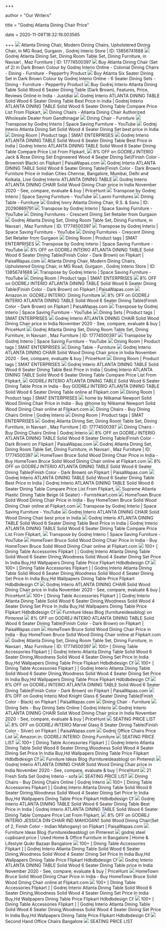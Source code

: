 +++
        
author = "Our Writers"
        
title = "Godrej Atlanta Dining Chair Price"
        
date = 2020-11-09T18:32:19.003565
        
+++
[ ![](https://4.imimg.com/data4/YY/YY/GLADMIN-/godrejinterio-productimages-atlanta-dining-chair01-500x500.jpg)](https://4.imimg.com/data4/YY/YY/GLADMIN-/godrejinterio-productimages-atlanta-dining-chair01-500x500.jpg) Atlanta Dining Chair, Modern Dining Chairs, Upholstered Dining Chair,    in MG Road, Gurgaon , Godrej Interio Store | ID: 13856741688
[ ![](https://5.imimg.com/data5/GO/SJ/GLADMIN-5300205/godrej-atlanta-dining-set-500x500.jpg)](https://5.imimg.com/data5/GO/SJ/GLADMIN-5300205/godrej-atlanta-dining-set-500x500.jpg) Godrej Atlanta Dining Set, Dining Room Table Set, Dining Furniture,     in Navsari , Maz Furniture | ID: 17774500397
[ ![](https://ii1.pepperfry.com/media/catalog/product/a/t/800x880/atlanta-dining-chair--set-of-2--in-dark-brown-colour-by-godrej-interio-atlanta-dining-chair--set-of--ccx2lc.jpg)](https://ii1.pepperfry.com/media/catalog/product/a/t/800x880/atlanta-dining-chair--set-of-2--in-dark-brown-colour-by-godrej-interio-atlanta-dining-chair--set-of--ccx2lc.jpg) Buy Atlanta Dining Chair (Set of 2) in Dark Brown Colour by Godrej Interio  Online - Colonial Dining Chairs - Dining - Furniture - Pepperfry Product
[ ![](https://ii1.pepperfry.com/media/catalog/product/a/t/800x880/atlanta-six-seater-dining-set-in-dark-brown-colour-by-godrej-interio-atlanta-six-seater-dining-set-i-rwjk8b.jpg)](https://ii1.pepperfry.com/media/catalog/product/a/t/800x880/atlanta-six-seater-dining-set-in-dark-brown-colour-by-godrej-interio-atlanta-six-seater-dining-set-i-rwjk8b.jpg) Buy Atlanta Six Seater Dining Set in Dark Brown Colour by Godrej Interio  Online - 6 Seater Dining Sets - Dining - Furniture - Pepperfry Product
[ ![](https://images.jdmagicbox.com/quickquotes/images_main/godrej-interio-atlanta-dining-table-solid-wood-6-seater-dining-table-dark-brown-86755402-rrs6t.jpg)](https://images.jdmagicbox.com/quickquotes/images_main/godrej-interio-atlanta-dining-table-solid-wood-6-seater-dining-table-dark-brown-86755402-rrs6t.jpg) Buy Godrej Interio Atlanta Dining Table Solid Wood 6 Seater Dining Table  (Dark Brown), Features, Price, Reviews Online in India - Justdial
[ ![](https://rukminim1.flixcart.com/image/300/300/dining-set/9/y/w/atlanta-dinning-set-6-seater-rubber-wood-godrej-interio-off-original-imaegwn9ffqnfquf.jpeg?q=90)](https://rukminim1.flixcart.com/image/300/300/dining-set/9/y/w/atlanta-dinning-set-6-seater-rubber-wood-godrej-interio-off-original-imaegwn9ffqnfquf.jpeg?q=90) Godrej Interio ATLANTA DINING TABLE Solid Wood 6 Seater Dining Table Best  Price in India | Godrej Interio ATLANTA DINING TABLE Solid Wood 6 Seater  Dining Table Compare Price List From Flipkart,
[ ![](https://5.imimg.com/data5/FB/XH/GLADMIN-12104873/rose-dining-chair-500x500.png)](https://5.imimg.com/data5/FB/XH/GLADMIN-12104873/rose-dining-chair-500x500.png) Dining Chairs - Atlanta Dining Chair Authorized Wholesale Dealer from  Gandhinagar
[ ![](x-raw-image:///8d1e4824733c6e5361a35426fbfb13b426d6ad3a4d073bd19e8e6690167a67be)](x-raw-image:///8d1e4824733c6e5361a35426fbfb13b426d6ad3a4d073bd19e8e6690167a67be) Dining Chair - Furniture
[ ![](https://i.ytimg.com/vi/su_kAlFrFBk/mqdefault.jpg)](https://i.ytimg.com/vi/su_kAlFrFBk/mqdefault.jpg) Transpose by Godrej Interio | Space Saving Furniture - YouTube
[ ![](https://rukminim1.flixcart.com/image/400/400/dining-set/9/y/w/atlanta-dinning-set-6-seater-rubber-wood-godrej-interio-off-original-imaegxpcevcgtpf8.jpeg?q=90)](https://rukminim1.flixcart.com/image/400/400/dining-set/9/y/w/atlanta-dinning-set-6-seater-rubber-wood-godrej-interio-off-original-imaegxpcevcgtpf8.jpeg?q=90) Godrej Interio Atlanta Dining Set Solid Wood 4 Seater Dining Set best price  in India
[ ![](https://smatenterprises.com/wp-content/uploads/2018/11/Jessica_Dining_Chair01.jpg)](https://smatenterprises.com/wp-content/uploads/2018/11/Jessica_Dining_Chair01.jpg) Dining Room | Product tags | SMAT ENTERPRISES
[ ![](https://rukminim1.flixcart.com/image/300/300/dining-table/g/h/e/julius-dining-table-6-seater-mdf-godrej-interio-indian-mahogany-original-imaegwn9twdeefzw.jpeg?q=90)](https://rukminim1.flixcart.com/image/300/300/dining-table/g/h/e/julius-dining-table-6-seater-mdf-godrej-interio-indian-mahogany-original-imaegwn9twdeefzw.jpeg?q=90) Godrej Interio ATLANTA DINING TABLE Solid Wood 6 Seater Dining Table Best  Price in India | Godrej Interio ATLANTA DINING TABLE Solid Wood 6 Seater  Dining Table Compare Price List From Flipkart,
[ ![](https://rukminim1.flixcart.com/image/400/400/dining-set/j/t/a/jack-rose-dinning-set-6-seater-mdf-godrej-interio-beige-brownish-original-imaeh3gek32jmup4.jpeg?q=90)](https://rukminim1.flixcart.com/image/400/400/dining-set/j/t/a/jack-rose-dinning-set-6-seater-mdf-godrej-interio-beige-brownish-original-imaeh3gek32jmup4.jpeg?q=90) 8% OFF on GODREJ INTERIO Jack & Rose Dining Set Engineered Wood 4 Seater  Dining Set(Finish Color - Brownish Black) on Flipkart | PaisaWapas.com
[ ![](http://img.fkcdn.com/image/dining-set/9/y/w/atlanta-dinning-set-6-seater-rubber-wood-godrej-interio-off-200x200-imaegwn98hrzssy8.jpeg)](http://img.fkcdn.com/image/dining-set/9/y/w/atlanta-dinning-set-6-seater-rubber-wood-godrej-interio-off-200x200-imaegwn98hrzssy8.jpeg) Godrej Interio ATLANTA DINING TABLE Solid Wood 6 Seater Dining Table(Finish  Color - Dark Brown) Furniture Price in Indian Cities Chennai, Bangalore,  Mumbai, Delhi and Kolkata, Live Godrej Interio ATLANTA DINING TABLE
[ ![](https://rukminim1.flixcart.com/image/160/160/jwzabgw0/dining-chair/w/j/x/2-off-white-rubber-wood-jessica-din-chair-godrej-interio-indian-original-imafhjmvw2rabqhz.jpeg?q=75)](https://rukminim1.flixcart.com/image/160/160/jwzabgw0/dining-chair/w/j/x/2-off-white-rubber-wood-jessica-din-chair-godrej-interio-indian-original-imafhjmvw2rabqhz.jpeg?q=75) Godrej Interio ATLANTA DINING CHAIR Solid Wood Dining Chair price in India  November 2020 - See, compare, evaluate & buy | PriceHunt
[ ![](https://i.ytimg.com/vi/LbwPqHOTm3U/hqdefault.jpg)](https://i.ytimg.com/vi/LbwPqHOTm3U/hqdefault.jpg) Transpose by Godrej Interio | Space Saving Furniture - YouTube
[ ![](http://laxmifurnitures.in/Dining/desk14.jpg)](http://laxmifurnitures.in/Dining/desk14.jpg) Laxmi Furnitures
[ ![](http://aapkedwar.com/media/catalog/product/cache/1/small_image/300x/17f82f742ffe127f42dca9de82fb58b1/d/o/download_4_.jpg)](http://aapkedwar.com/media/catalog/product/cache/1/small_image/300x/17f82f742ffe127f42dca9de82fb58b1/d/o/download_4_.jpg) Dining Table - Furniture
[ ![](https://5.imimg.com/data5/OL/OX/BA/SELLER-8605466/ic-di0001-wooden-dining-chair-250x250.jpg)](https://5.imimg.com/data5/OL/OX/BA/SELLER-8605466/ic-di0001-wooden-dining-chair-250x250.jpg) Godrej Ivory Atlanta Dining Chair, R.S. & Sons | ID: 20290669791
[ ![](https://i.ytimg.com/vi/F06BmvLhg6I/hqdefault.jpg)](https://i.ytimg.com/vi/F06BmvLhg6I/hqdefault.jpg) Transpose by Godrej Interio | Space Saving Furniture - YouTube
[ ![](https://4.imimg.com/data4/WW/WW/GLADMIN-/godrej-godrejinterio-productimages-jewel_chair-500x500.jpg)](https://4.imimg.com/data4/WW/WW/GLADMIN-/godrej-godrejinterio-productimages-jewel_chair-500x500.jpg) Dining Furnitures - Crescent Dining Set Retailer from Gurgaon
[ ![](https://5.imimg.com/data5/BX/RT/MU/SELLER-38432176/4-chairs-dining-table-set-250x250.jpg)](https://5.imimg.com/data5/BX/RT/MU/SELLER-38432176/4-chairs-dining-table-set-250x250.jpg) Godrej Atlanta Dining Set, Dining Room Table Set, Dining Furniture,     in Navsari , Maz Furniture | ID: 17774500397
[ ![](https://i.ytimg.com/vi/EvZ-xQiKXiE/hqdefault.jpg)](https://i.ytimg.com/vi/EvZ-xQiKXiE/hqdefault.jpg) Transpose by Godrej Interio | Space Saving Furniture - YouTube
[ ![](https://4.imimg.com/data4/XX/XX/GLADMIN-/godrej-godrejinterio-productimages-cresent_sm-500x500.jpg)](https://4.imimg.com/data4/XX/XX/GLADMIN-/godrej-godrejinterio-productimages-cresent_sm-500x500.jpg) Dining Furnitures - Crescent Dining Set Retailer from Gurgaon
[ ![](https://smatenterprises.com/wp-content/uploads/2018/11/ebony_lrg.jpg)](https://smatenterprises.com/wp-content/uploads/2018/11/ebony_lrg.jpg) Dining Room | Product tags | SMAT ENTERPRISES
[ ![](https://i.ytimg.com/vi/tlcZ92iuCPM/hqdefault.jpg)](https://i.ytimg.com/vi/tlcZ92iuCPM/hqdefault.jpg) Transpose by Godrej Interio | Space Saving Furniture - YouTube
[ ![](https://rukminim1.flixcart.com/image/400/400/jwzabgw0/dining-table/g/h/e/6-seater-mdf-medium-density-fiber-julius-dining-table-godrej-original-imafhjmwvwdb9ran.jpeg?q=90)](https://rukminim1.flixcart.com/image/400/400/jwzabgw0/dining-table/g/h/e/6-seater-mdf-medium-density-fiber-julius-dining-table-godrej-original-imafhjmwvwdb9ran.jpeg?q=90) 8% OFF on GODREJ INTERIO ATLANTA DINING TABLE Solid Wood 6 Seater Dining  Table(Finish Color - Dark Brown) on Flipkart | PaisaWapas.com
[ ![](https://5.imimg.com/data5/YE/HY/KH/SELLER-8565470/chair-250x250.JPG)](https://5.imimg.com/data5/YE/HY/KH/SELLER-8565470/chair-250x250.JPG) Atlanta Dining Chair, Modern Dining Chairs, Upholstered Dining Chair,    in MG Road, Gurgaon , Godrej Interio Store | ID: 13856741688
[ ![](https://i.ytimg.com/vi/7IbPQjhm5AM/hqdefault.jpg)](https://i.ytimg.com/vi/7IbPQjhm5AM/hqdefault.jpg) Transpose by Godrej Interio | Space Saving Furniture - YouTube
[ ![](https://smatenterprises.com/wp-content/uploads/2018/11/knight_large_chair.jpg)](https://smatenterprises.com/wp-content/uploads/2018/11/knight_large_chair.jpg) Dining Room | Product tags | SMAT ENTERPRISES
[ ![](https://rukminim1.flixcart.com/image/400/400/dining-set/v/s/p/leo-lisa-dinning-set-6-seater-rubber-wood-godrej-interio-beige-original-imaegwnatxyynuty.jpeg?q=90)](https://rukminim1.flixcart.com/image/400/400/dining-set/v/s/p/leo-lisa-dinning-set-6-seater-rubber-wood-godrej-interio-beige-original-imaegwnatxyynuty.jpeg?q=90) 8% OFF on GODREJ INTERIO ATLANTA DINING TABLE Solid Wood 6 Seater Dining  Table(Finish Color - Dark Brown) on Flipkart | PaisaWapas.com
[ ![](https://m.media-amazon.com/images/I/71EMKstn+EL._AC_SX352_SY330_.jpg)](https://m.media-amazon.com/images/I/71EMKstn+EL._AC_SX352_SY330_.jpg) Amazon.in: GODREJ INTERIO: Dining Furniture
[ ![](https://rukminim1.flixcart.com/image/400/400/jxp08sw0/dining-table/w/t/h/6-seater-rubber-wood-wesley-6-seater-glass-top-dining-table-original-imafg3egzhdttjat.jpeg?q=90)](https://rukminim1.flixcart.com/image/400/400/jxp08sw0/dining-table/w/t/h/6-seater-rubber-wood-wesley-6-seater-glass-top-dining-table-original-imafg3egzhdttjat.jpeg?q=90) 8% OFF on GODREJ INTERIO ATLANTA DINING TABLE Solid Wood 6 Seater Dining  Table(Finish Color - Dark Brown) on Flipkart | PaisaWapas.com
[ ![](https://i.ytimg.com/vi/afbfWA5ptA8/hqdefault.jpg)](https://i.ytimg.com/vi/afbfWA5ptA8/hqdefault.jpg) Transpose by Godrej Interio | Space Saving Furniture - YouTube
[ ![](https://smatenterprises.com/wp-content/uploads/2018/11/NeoApple_sm.jpg)](https://smatenterprises.com/wp-content/uploads/2018/11/NeoApple_sm.jpg) Dining Sets | Product tags | SMAT ENTERPRISES
[ ![](https://www.price-hunt.com/content/images/furniture/godrej-interio-sheesham-wood-solid-wood-dining-chair.jpeg)](https://www.price-hunt.com/content/images/furniture/godrej-interio-sheesham-wood-solid-wood-dining-chair.jpeg) Godrej Interio ATLANTA DINING CHAIR Solid Wood Dining Chair price in India  November 2020 - See, compare, evaluate & buy | PriceHunt
[ ![](https://5.imimg.com/data5/YL/YZ/RU/SELLER-37378899/fancy-glass-dining-table-set-250x250.jpg)](https://5.imimg.com/data5/YL/YZ/RU/SELLER-37378899/fancy-glass-dining-table-set-250x250.jpg) Godrej Atlanta Dining Set, Dining Room Table Set, Dining Furniture,     in Navsari , Maz Furniture | ID: 17774500397
[ ![](https://i.ytimg.com/vi/83SWG-m4iJ4/hqdefault.jpg)](https://i.ytimg.com/vi/83SWG-m4iJ4/hqdefault.jpg) Transpose by Godrej Interio | Space Saving Furniture - YouTube
[ ![](https://smatenterprises.com/wp-content/uploads/2018/11/Leo_Lisa_Dining01.jpg)](https://smatenterprises.com/wp-content/uploads/2018/11/Leo_Lisa_Dining01.jpg) Dining Room | Product tags | SMAT ENTERPRISES
[ ![](http://aapkedwar.com/media/catalog/product/cache/1/small_image/300x/17f82f742ffe127f42dca9de82fb58b1/9/9/99999.png)](http://aapkedwar.com/media/catalog/product/cache/1/small_image/300x/17f82f742ffe127f42dca9de82fb58b1/9/9/99999.png) Dining Table - Furniture
[ ![](https://m.media-amazon.com/images/I/718fbanOGKL._AC_UY218_.jpg)](https://m.media-amazon.com/images/I/718fbanOGKL._AC_UY218_.jpg) Godrej Interio ATLANTA DINING CHAIR Solid Wood Dining Chair price in India  November 2020 - See, compare, evaluate & buy | PriceHunt
[ ![](https://smatenterprises.com/wp-content/uploads/2018/11/Dining_Set_estana.jpg)](https://smatenterprises.com/wp-content/uploads/2018/11/Dining_Set_estana.jpg) Dining Room | Product tags | SMAT ENTERPRISES
[ ![](https://rukminim1.flixcart.com/image/300/300/dining-set/9/y/w/atlanta-dinning-set-6-seater-rubber-wood-godrej-interio-off-original-imaegxpcbdeqsrg3.jpeg?q=90)](https://rukminim1.flixcart.com/image/300/300/dining-set/9/y/w/atlanta-dinning-set-6-seater-rubber-wood-godrej-interio-off-original-imaegxpcbdeqsrg3.jpeg?q=90) Godrej Interio ATLANTA DINING TABLE Solid Wood 6 Seater Dining Table Best  Price in India | Godrej Interio ATLANTA DINING TABLE Solid Wood 6 Seater  Dining Table Compare Price List From Flipkart,
[ ![](https://rukminim1.flixcart.com/image/144/144/jwzabgw0/dining-table/k/h/x/6-seater-rubber-wood-atlanta-dining-table-godrej-interio-dark-original-imafhjmwfzwehhan.jpeg?q=50)](https://rukminim1.flixcart.com/image/144/144/jwzabgw0/dining-table/k/h/x/6-seater-rubber-wood-atlanta-dining-table-godrej-interio-dark-original-imafhjmwfzwehhan.jpeg?q=50) GODREJ INTERIO ATLANTA DINING TABLE Solid Wood 6 Seater Dining Table Price  in India - Buy GODREJ INTERIO ATLANTA DINING TABLE Solid Wood 6 Seater  Dining Table online at Flipkart.com
[ ![](https://smatenterprises.com/wp-content/uploads/2018/11/leo_prod_sm.jpg)](https://smatenterprises.com/wp-content/uploads/2018/11/leo_prod_sm.jpg) Dining Room | Product tags | SMAT ENTERPRISES
[ ![](https://rukminim1.flixcart.com/image/312/312/jzhb24w0/dining-chair/h/u/t/2-rust-brown-rubber-wood-28093-woodness-wenge-original-imafjhn3ff4wpqvv.jpeg?q=70)](https://rukminim1.flixcart.com/image/312/312/jzhb24w0/dining-chair/h/u/t/2-rust-brown-rubber-wood-28093-woodness-wenge-original-imafjhn3ff4wpqvv.jpeg?q=70) home by Nilkamal Newport Solid Wood Dining Chair Price in India - Buy @home  by Nilkamal Newport Solid Wood Dining Chair online at Flipkart.com
[ ![](https://www.godrejinterio.com/imagestore/B2C/DINCHR001/DINCHR001_01_500x500.png)](https://www.godrejinterio.com/imagestore/B2C/DINCHR001/DINCHR001_01_500x500.png) Dining Chairs - Buy Dining Chairs Online | Godrej Interio
[ ![](https://smatenterprises.com/wp-content/uploads/2018/11/Novice_Dining_Chair01.jpg)](https://smatenterprises.com/wp-content/uploads/2018/11/Novice_Dining_Chair01.jpg) Dining Room | Product tags | SMAT ENTERPRISES
[ ![](https://5.imimg.com/data5/FE/ZW/PY/SELLER-29951037/dinning-table-250x250.JPG)](https://5.imimg.com/data5/FE/ZW/PY/SELLER-29951037/dinning-table-250x250.JPG) Godrej Atlanta Dining Set, Dining Room Table Set, Dining Furniture,     in Navsari , Maz Furniture | ID: 17774500397
[ ![](https://www.godrejinterio.com/imagestore/B2C/DINCHR003/DINCHR003_01_500x500.png)](https://www.godrejinterio.com/imagestore/B2C/DINCHR003/DINCHR003_01_500x500.png) Dining Chairs - Buy Dining Chairs Online | Godrej Interio
[ ![](https://rukminim1.flixcart.com/image/400/400/dining-table/n/u/a/arabia-6-seater-dining-table-finish-mahogany-6-seater-rosewood-original-imaemwgj25nwknxq.jpeg?q=90)](https://rukminim1.flixcart.com/image/400/400/dining-table/n/u/a/arabia-6-seater-dining-table-finish-mahogany-6-seater-rosewood-original-imaemwgj25nwknxq.jpeg?q=90) 8% OFF on GODREJ INTERIO ATLANTA DINING TABLE Solid Wood 6 Seater Dining  Table(Finish Color - Dark Brown) on Flipkart | PaisaWapas.com
[ ![](https://4.imimg.com/data4/MR/BE/MY-864580/dining-table-set-250x250.jpg)](https://4.imimg.com/data4/MR/BE/MY-864580/dining-table-set-250x250.jpg) Godrej Atlanta Dining Set, Dining Room Table Set, Dining Furniture,     in Navsari , Maz Furniture | ID: 17774500397
[ ![](https://rukminim1.flixcart.com/image/352/352/k8ho0i80/dining-chair/h/g/y/2-beige-brown-rubber-wood-830018659001-hometown-beige-brown-original-imafqhpybhkh6zfv.jpeg?q=70)](https://rukminim1.flixcart.com/image/352/352/k8ho0i80/dining-chair/h/g/y/2-beige-brown-rubber-wood-830018659001-hometown-beige-brown-original-imafqhpybhkh6zfv.jpeg?q=70) HomeTown Bruce Solid Wood Dining Chair Price in India - Buy HomeTown Bruce  Solid Wood Dining Chair online at Flipkart.com
[ ![](https://rukminim1.flixcart.com/image/400/400/jufu4y80/dining-set/j/u/n/6-seater-yellow-rubber-wood-dt404w-6-royaloak-dark-brown-original-imaffkczzrb3p6c3.jpeg?q=90)](https://rukminim1.flixcart.com/image/400/400/jufu4y80/dining-set/j/u/n/6-seater-yellow-rubber-wood-dt404w-6-royaloak-dark-brown-original-imaffkczzrb3p6c3.jpeg?q=90) 8% OFF on GODREJ INTERIO ATLANTA DINING TABLE Solid Wood 6 Seater Dining  Table(Finish Color - Dark Brown) on Flipkart | PaisaWapas.com
[ ![](https://rukminim1.flixcart.com/image/300/300/dining-set/9/y/w/atlanta-dinning-set-6-seater-rubber-wood-godrej-interio-off-original-imaegwn9bq4hpyht.jpeg?q=90)](https://rukminim1.flixcart.com/image/300/300/dining-set/9/y/w/atlanta-dinning-set-6-seater-rubber-wood-godrej-interio-off-original-imaegwn9bq4hpyht.jpeg?q=90) Godrej Interio ATLANTA DINING TABLE Solid Wood 6 Seater Dining Table Best  Price in India | Godrej Interio ATLANTA DINING TABLE Solid Wood 6 Seater  Dining Table Compare Price List From Flipkart,
[ ![](https://furnishkart.com/wp-content/uploads/2019/07/atlanta-table-beige-1200x1200.jpg)](https://furnishkart.com/wp-content/uploads/2019/07/atlanta-table-beige-1200x1200.jpg) Supreme Atlanta Plastic Dining Table Beige (4 Seater) - Furnishkart.com
[ ![](https://rukminim1.flixcart.com/image/312/312/k6fd47k0/dining-chair/q/c/c/2-na-rosewood-sheesham-afk-103-abishaka-decor-natural-finish-original-imaffd4fyhzghpyt.jpeg?q=70)](https://rukminim1.flixcart.com/image/312/312/k6fd47k0/dining-chair/q/c/c/2-na-rosewood-sheesham-afk-103-abishaka-decor-natural-finish-original-imaffd4fyhzghpyt.jpeg?q=70) HomeTown Bruce Solid Wood Dining Chair Price in India - Buy HomeTown Bruce  Solid Wood Dining Chair online at Flipkart.com
[ ![](https://i.ytimg.com/vi/KaPUKbTWS-8/hqdefault.jpg)](https://i.ytimg.com/vi/KaPUKbTWS-8/hqdefault.jpg) Transpose by Godrej Interio | Space Saving Furniture - YouTube
[ ![](https://rukminim1.flixcart.com/image/400/400/dining-set/u/n/z/marvel-novel-dinning-set-6-seater-marble-godrej-interio-black-original-imaegwn9tznynfyj.jpeg?q=90)](https://rukminim1.flixcart.com/image/400/400/dining-set/u/n/z/marvel-novel-dinning-set-6-seater-marble-godrej-interio-black-original-imaegwn9tznynfyj.jpeg?q=90) Godrej Interio ATLANTA DINING CHAIR Solid Wood Dining Chair best price in  India
[ ![](https://rukminim1.flixcart.com/image/400/400/jjiw1ow0/table-cover/f/c/t/polycotton-dining-table-cover-for-6-seater-size-60-x90-inches-or-original-imaf729rcdhmbzsz.jpeg?q=90)](https://rukminim1.flixcart.com/image/400/400/jjiw1ow0/table-cover/f/c/t/polycotton-dining-table-cover-for-6-seater-size-60-x90-inches-or-original-imaf729rcdhmbzsz.jpeg?q=90) Godrej Interio ATLANTA DINING TABLE Solid Wood 6 Seater Dining Table Best  Price in India | Godrej Interio ATLANTA DINING TABLE Solid Wood 6 Seater  Dining Table Compare Price List From Flipkart,
[ ![](https://i.ytimg.com/vi/3zJDaV4xyqA/hqdefault.jpg)](https://i.ytimg.com/vi/3zJDaV4xyqA/hqdefault.jpg) Transpose by Godrej Interio | Space Saving Furniture - YouTube
[ ![](https://rukminim1.flixcart.com/image/312/312/k8g8knk0/dining-chair/h/u/e/2-ivory-rubber-wood-830046420001-hometown-ivory-original-imafqgrwukhhwkzk.jpeg?q=70)](https://rukminim1.flixcart.com/image/312/312/k8g8knk0/dining-chair/h/u/e/2-ivory-rubber-wood-830046420001-hometown-ivory-original-imafqgrwukhhwkzk.jpeg?q=70) HomeTown Bruce Solid Wood Dining Chair Price in India - Buy HomeTown Bruce  Solid Wood Dining Chair online at Flipkart.com
[ ![](https://rukminim1.flixcart.com/image/704/704/j7qi9ow0/dining-set/y/g/z/6-seater-brown-tempered-glass-830007759001-hometown-brown-original-imaexw78yzegzgjg.jpeg?q=70)](https://rukminim1.flixcart.com/image/704/704/j7qi9ow0/dining-set/y/g/z/6-seater-brown-tempered-glass-830007759001-hometown-brown-original-imaexw78yzegzgjg.jpeg?q=70) 100+ [ Dining Table Accessories Flipkart ] | Godrej Interio Atlanta Dining  Table Solid Wood 6 Seater Dining,Woodness Solid Wood 4 Seater Dining Set  Price In India Buy,Hd Wallpapers Dining Table Price Flipkart Hdbdbdesign Cf
[ ![](https://rukminim1.flixcart.com/image/312/312/j6b2f0w0/dining-chair/a/z/v/2-white-pu-leatherette-seneca-urban-ladder-white-original-imaewzrpmnbqmgk4.jpeg?q=70)](https://rukminim1.flixcart.com/image/312/312/j6b2f0w0/dining-chair/a/z/v/2-white-pu-leatherette-seneca-urban-ladder-white-original-imaewzrpmnbqmgk4.jpeg?q=70) 100+ [ Dining Table Accessories Flipkart ] | Godrej Interio Atlanta Dining  Table Solid Wood 6 Seater Dining,Woodness Solid Wood 4 Seater Dining Set  Price In India Buy,Hd Wallpapers Dining Table Price Flipkart Hdbdbdesign Cf
[ ![](https://m.media-amazon.com/images/I/71eW0W-pdLL._AC_UY218_.jpg)](https://m.media-amazon.com/images/I/71eW0W-pdLL._AC_UY218_.jpg) Godrej Interio ATLANTA DINING CHAIR Solid Wood Dining Chair price in India  November 2020 - See, compare, evaluate & buy | PriceHunt
[ ![](https://rukminim1.flixcart.com/image/704/704/dining-set/q/c/a/a-23-choco-4-seater-aluminium-ironyfurniture-brown-maroon-original-imaeddff6ac4hjha.jpeg?q=70)](https://rukminim1.flixcart.com/image/704/704/dining-set/q/c/a/a-23-choco-4-seater-aluminium-ironyfurniture-brown-maroon-original-imaeddff6ac4hjha.jpeg?q=70) 100+ [ Dining Table Accessories Flipkart ] | Godrej Interio Atlanta Dining  Table Solid Wood 6 Seater Dining,Woodness Solid Wood 4 Seater Dining Set  Price In India Buy,Hd Wallpapers Dining Table Price Flipkart Hdbdbdesign Cf
[ ![](https://i.pinimg.com/236x/de/80/e9/de80e98bc9fab125084151bab96777b2.jpg)](https://i.pinimg.com/236x/de/80/e9/de80e98bc9fab125084151bab96777b2.jpg) Furniture Ideas Blog (furnitureideasblog) on Pinterest
[ ![](https://rukminim1.flixcart.com/image/400/400/dining-table/4/m/v/caribbean-6-seater-mdf-durian-rosewood-original-imae8z8gzznc8ee2.jpeg?q=90)](https://rukminim1.flixcart.com/image/400/400/dining-table/4/m/v/caribbean-6-seater-mdf-durian-rosewood-original-imae8z8gzznc8ee2.jpeg?q=90) 8% OFF on GODREJ INTERIO ATLANTA DINING TABLE Solid Wood 6 Seater Dining  Table(Finish Color - Dark Brown) on Flipkart | PaisaWapas.com
[ ![](https://rukminim1.flixcart.com/image/312/312/k8ho0i80/dining-chair/3/f/m/2-antique-cherry-rubber-wood-830026448001-hometown-antique-original-imafqhhfbg5hqwyj.jpeg?q=70)](https://rukminim1.flixcart.com/image/312/312/k8ho0i80/dining-chair/3/f/m/2-antique-cherry-rubber-wood-830026448001-hometown-antique-original-imafqhhfbg5hqwyj.jpeg?q=70) HomeTown Bruce Solid Wood Dining Chair Price in India - Buy HomeTown Bruce  Solid Wood Dining Chair online at Flipkart.com
[ ![](https://5.imimg.com/data5/SELLER/Default/2020/9/YU/DA/JL/52786480/new-product-250x250.jpeg)](https://5.imimg.com/data5/SELLER/Default/2020/9/YU/DA/JL/52786480/new-product-250x250.jpeg) Godrej Atlanta Dining Set, Dining Room Table Set, Dining Furniture,     in Navsari , Maz Furniture | ID: 17774500397
[ ![](https://rukminim1.flixcart.com/image/704/704/dining-table/t/t/d/mod-knight-dining-table-6-seater-tempered-glass-godrej-interio-original-imaehsc3wz42yebf.jpeg?q=70)](https://rukminim1.flixcart.com/image/704/704/dining-table/t/t/d/mod-knight-dining-table-6-seater-tempered-glass-godrej-interio-original-imaehsc3wz42yebf.jpeg?q=70) 100+ [ Dining Table Accessories Flipkart ] | Godrej Interio Atlanta Dining  Table Solid Wood 6 Seater Dining,Woodness Solid Wood 4 Seater Dining Set  Price In India Buy,Hd Wallpapers Dining Table Price Flipkart Hdbdbdesign Cf
[ ![](https://rukminim1.flixcart.com/image/704/704/j63x7rk0/dining-set/z/6/w/6-seater-striped-beige-rubber-wood-28028-woodness-mahogany-original-imaewngr4h4qvnvy.jpeg?q=70)](https://rukminim1.flixcart.com/image/704/704/j63x7rk0/dining-set/z/6/w/6-seater-striped-beige-rubber-wood-28028-woodness-mahogany-original-imaewngr4h4qvnvy.jpeg?q=70) 100+ [ Dining Table Accessories Flipkart ] | Godrej Interio Atlanta Dining  Table Solid Wood 6 Seater Dining,Woodness Solid Wood 4 Seater Dining Set  Price In India Buy,Hd Wallpapers Dining Table Price Flipkart Hdbdbdesign Cf
[ ![](https://rukminim1.flixcart.com/image/400/400/dining-table/t/w/q/fidtomahadt6spwlt-6-seater-rubber-wood-home-by-nilkamal-walnut-original-imaemxgrx88xsahv.jpeg?q=90)](https://rukminim1.flixcart.com/image/400/400/dining-table/t/w/q/fidtomahadt6spwlt-6-seater-rubber-wood-home-by-nilkamal-walnut-original-imaemxgrx88xsahv.jpeg?q=90) 8% OFF on GODREJ INTERIO ATLANTA DINING TABLE Solid Wood 6 Seater Dining  Table(Finish Color - Dark Brown) on Flipkart | PaisaWapas.com
[ ![](https://rukminim1.flixcart.com/image/400/400/jsm3vrk0/dining-table/t/t/d/6-seater-tempered-glass-mod-knight-dining-table-godrej-interio-original-imafe3y4ttvukjqh.jpeg?q=90)](https://rukminim1.flixcart.com/image/400/400/jsm3vrk0/dining-table/t/t/d/6-seater-tempered-glass-mod-knight-dining-table-godrej-interio-original-imafe3y4ttvukjqh.jpeg?q=90) 8% OFF on Godrej Interio Mod Knight Glass 6 Seater Dining Table(Finish  Color - Black) on Flipkart | PaisaWapas.com
[ ![](http://aapkedwar.com/media/catalog/product/cache/1/small_image/300x/17f82f742ffe127f42dca9de82fb58b1/1/9/196_wrf_2.2_win_red.jpg)](http://aapkedwar.com/media/catalog/product/cache/1/small_image/300x/17f82f742ffe127f42dca9de82fb58b1/1/9/196_wrf_2.2_win_red.jpg) Dining Chair - Furniture
[ ![](https://www.godrejinterio.com/imagestore/B2C/546x307/BUND00011_01_546x307.png)](https://www.godrejinterio.com/imagestore/B2C/546x307/BUND00011_01_546x307.png) Dining Sets - Buy Dining Sets Online | Godrej Interio
[ ![](https://m.media-amazon.com/images/I/617Ec5zpFFL._AC_UY218_.jpg)](https://m.media-amazon.com/images/I/617Ec5zpFFL._AC_UY218_.jpg) Godrej Interio ATLANTA DINING CHAIR Solid Wood Dining Chair price in India  November 2020 - See, compare, evaluate & buy | PriceHunt
[ ![](x-raw-image:///a9874dbf4af4b30f80640936cf09e72753ed102ed32bbd245e599d18fdfb369c)](x-raw-image:///a9874dbf4af4b30f80640936cf09e72753ed102ed32bbd245e599d18fdfb369c) SEATING PRICE LIST
[ ![](https://rukminim1.flixcart.com/image/400/400/jnc2bgw0/dining-table/g/v/u/6-seater-tempered-glass-glaze-dining-table-godrej-interio-silver-original-imafafhhghrhqshm.jpeg?q=90)](https://rukminim1.flixcart.com/image/400/400/jnc2bgw0/dining-table/g/v/u/6-seater-tempered-glass-glaze-dining-table-godrej-interio-silver-original-imafafhhghrhqshm.jpeg?q=90) 8% OFF on GODREJ INTERIO Marvel Glass 6 Seater Dining Table(Finish Color -  Silver) on Flipkart | PaisaWapas.com
[ ![](https://ii2.pepperfry.com/media/catalog/product/d/u/800x880/dune-high-back-chair-in-black-colour-by-nine-to-five-chairs-dune-high-back-chair-in-black-colour-by--wcltyf.jpg)](https://ii2.pepperfry.com/media/catalog/product/d/u/800x880/dune-high-back-chair-in-black-colour-by-nine-to-five-chairs-dune-high-back-chair-in-black-colour-by--wcltyf.jpg) Godrej Office Chairs Price List
[ ![](https://m.media-amazon.com/images/I/51ngHZf40fL.jpg)](https://m.media-amazon.com/images/I/51ngHZf40fL.jpg) Amazon.in: GODREJ INTERIO: Dining Furniture
[ ![](x-raw-image:///dbf7945aa1cdd7ee76e21763067850b4a47d19221d4a0911b211a7604ed211cf)](x-raw-image:///dbf7945aa1cdd7ee76e21763067850b4a47d19221d4a0911b211a7604ed211cf) SEATING PRICE LIST
[ ![](https://rukminim1.flixcart.com/image/704/704/dining-set/u/n/z/marvel-novel-dinning-set-6-seater-marble-godrej-interio-black-original-imaegwn9at9mnvnq.jpeg?q=70)](https://rukminim1.flixcart.com/image/704/704/dining-set/u/n/z/marvel-novel-dinning-set-6-seater-marble-godrej-interio-black-original-imaegwn9at9mnvnq.jpeg?q=70) 100+ [ Dining Table Accessories Flipkart ] | Godrej Interio Atlanta Dining  Table Solid Wood 6 Seater Dining,Woodness Solid Wood 4 Seater Dining Set  Price In India Buy,Hd Wallpapers Dining Table Price Flipkart Hdbdbdesign Cf
[ ![](https://i.pinimg.com/236x/54/b8/dd/54b8dd98d6cede176934d3636744dc65.jpg)](https://i.pinimg.com/236x/54/b8/dd/54b8dd98d6cede176934d3636744dc65.jpg) Furniture Ideas Blog (furnitureideasblog) on Pinterest
[ ![](https://m.media-amazon.com/images/I/71KBZeiJ36L._AC_UL320_.jpg)](https://m.media-amazon.com/images/I/71KBZeiJ36L._AC_UL320_.jpg) Godrej Interio ATLANTA DINING CHAIR Solid Wood Dining Chair price in India  November 2020 - See, compare, evaluate & buy | PriceHunt
[ ![](https://i2.pepperfry.com/media/catalog/product/m/i/800x880/midknight-dining-table-with-black-glass-top-by-godrej-interio-midknight-dining-table-with-black-glas-9fz9dv.jpg)](https://i2.pepperfry.com/media/catalog/product/m/i/800x880/midknight-dining-table-with-black-glass-top-by-godrej-interio-midknight-dining-table-with-black-glas-9fz9dv.jpg) 21 Fresh Sofa Set Godrej Interio - sofa
[ ![](x-raw-image:///7b4afe3b84af5faf73730dbbdd5e3509e707df18095906c989e0cfdaf8a1538d)](x-raw-image:///7b4afe3b84af5faf73730dbbdd5e3509e707df18095906c989e0cfdaf8a1538d) SEATING PRICE LIST
[ ![](https://www.godrejinterio.com/imagestore/B2C/546x307/56101522SD01844_Z1_546x307.png)](https://www.godrejinterio.com/imagestore/B2C/546x307/56101522SD01844_Z1_546x307.png) Dining Chairs - Buy Dining Chairs Online | Godrej Interio
[ ![](https://rukminim1.flixcart.com/image/704/704/j76i3rk0/dining-set/g/r/z/6-seater-white-beech-olive-royaloak-honey-brown-original-imaexhpeqyvchdnn.jpeg?q=70)](https://rukminim1.flixcart.com/image/704/704/j76i3rk0/dining-set/g/r/z/6-seater-white-beech-olive-royaloak-honey-brown-original-imaexhpeqyvchdnn.jpeg?q=70) 100+ [ Dining Table Accessories Flipkart ] | Godrej Interio Atlanta Dining  Table Solid Wood 6 Seater Dining,Woodness Solid Wood 4 Seater Dining Set  Price In India Buy,Hd Wallpapers Dining Table Price Flipkart Hdbdbdesign Cf
[ ![](https://rukminim1.flixcart.com/image/400/400/jjhglu80/table-cover/s/z/f/polycotton-dining-table-cover-for-6-seater-size-60-x90-inches-or-original-imaf7fj5czhhqww3.jpeg?q=90)](https://rukminim1.flixcart.com/image/400/400/jjhglu80/table-cover/s/z/f/polycotton-dining-table-cover-for-6-seater-size-60-x90-inches-or-original-imaf7fj5czhhqww3.jpeg?q=90) Godrej Interio ATLANTA DINING TABLE Solid Wood 6 Seater Dining Table Best  Price in India | Godrej Interio ATLANTA DINING TABLE Solid Wood 6 Seater  Dining Table Compare Price List From Flipkart,
[ ![](https://rukminim1.flixcart.com/image/400/400/k3yrte80/dining-chair/p/k/z/2-beige-rubber-wood-28008-woodness-mahogany-original-imafmzfzypgp456u.jpeg?q=90)](https://rukminim1.flixcart.com/image/400/400/k3yrte80/dining-chair/p/k/z/2-beige-rubber-wood-28008-woodness-mahogany-original-imafmzfzypgp456u.jpeg?q=90) 8% OFF on GODREJ INTERIO JESSICA DIN CHAIR IND MAHOGAN1 Solid Wood Dining  Chair(Set of 2, Finish Color - Indian Mahogany) on Flipkart | PaisaWapas.com
[ ![](https://i.pinimg.com/236x/df/7e/35/df7e35f732062e41552839c68e784c41.jpg)](https://i.pinimg.com/236x/df/7e/35/df7e35f732062e41552839c68e784c41.jpg) Furniture Ideas Blog (furnitureideasblog) on Pinterest
[ ![](https://teja8.kuikr.com/i4/20201006/Atlanta-Solid-Dining-Chair-by-Godrej-Interio-VB201705171774173-ak_LWBP548683791-1601981035.jpeg)](https://teja8.kuikr.com/i4/20201006/Atlanta-Solid-Dining-Chair-by-Godrej-Interio-VB201705171774173-ak_LWBP548683791-1601981035.jpeg) godrej steel cupboard price | Used Home & Office Furniture in Bangalore |  Home & Lifestyle Quikr Bazaar Bangalore
[ ![](https://rukminim1.flixcart.com/image/704/704/j7rxpjk0/dining-set/h/a/y/4-seater-off-white-rubber-wood-dt303-4bl-royaloak-black-brown-original-imaexy9pszgvxqxc.jpeg?q=70)](https://rukminim1.flixcart.com/image/704/704/j7rxpjk0/dining-set/h/a/y/4-seater-off-white-rubber-wood-dt303-4bl-royaloak-black-brown-original-imaexy9pszgvxqxc.jpeg?q=70) 100+ [ Dining Table Accessories Flipkart ] | Godrej Interio Atlanta Dining  Table Solid Wood 6 Seater Dining,Woodness Solid Wood 4 Seater Dining Set  Price In India Buy,Hd Wallpapers Dining Table Price Flipkart Hdbdbdesign Cf
[ ![](https://rukminim1.flixcart.com/image/160/160/kdrpksw0-0/dining-set/i/k/p/6-seater-beige-rubber-wood-tabchr018-godrej-interio-grey-original-imafuhzkwnkemhfp.jpeg?q=75)](https://rukminim1.flixcart.com/image/160/160/kdrpksw0-0/dining-set/i/k/p/6-seater-beige-rubber-wood-tabchr018-godrej-interio-grey-original-imafuhzkwnkemhfp.jpeg?q=75) Godrej Interio ATLANTA DINING TABLE Solid Wood 6 Seater Dining Table price  in India November 2020 - See, compare, evaluate & buy | PriceHunt
[ ![](https://rukminim1.flixcart.com/image/312/312/k8ho0i80/dining-table/z/y/4/6-seater-rubber-wood-830042256001-hometown-black-original-imafqhhfgvez5unv.jpeg?q=70)](https://rukminim1.flixcart.com/image/312/312/k8ho0i80/dining-table/z/y/4/6-seater-rubber-wood-830042256001-hometown-black-original-imafqhhfgvez5unv.jpeg?q=70) HomeTown Bruce Solid Wood Dining Chair Price in India - Buy HomeTown Bruce  Solid Wood Dining Chair online at Flipkart.com
[ ![](https://rukminim1.flixcart.com/image/704/704/j63x7rk0/dining-set/6/n/6/6-seater-striped-beige-rubber-wood-28027-woodness-wenge-original-imaewngrtwh25eyh.jpeg?q=70)](https://rukminim1.flixcart.com/image/704/704/j63x7rk0/dining-set/6/n/6/6-seater-striped-beige-rubber-wood-28027-woodness-wenge-original-imaewngrtwh25eyh.jpeg?q=70) 100+ [ Dining Table Accessories Flipkart ] | Godrej Interio Atlanta Dining  Table Solid Wood 6 Seater Dining,Woodness Solid Wood 4 Seater Dining Set  Price In India Buy,Hd Wallpapers Dining Table Price Flipkart Hdbdbdesign Cf
[ ![](https://images.smartpricedeal.com/cache/catalog/deals-coupons/2017/Oct/14/dinnerset-500x500.jpeg)](https://images.smartpricedeal.com/cache/catalog/deals-coupons/2017/Oct/14/dinnerset-500x500.jpeg) 100+ [ Dining Table Accessories Flipkart ] | Godrej Interio Atlanta Dining  Table Solid Wood 6 Seater Dining,Woodness Solid Wood 4 Seater Dining Set  Price In India Buy,Hd Wallpapers Dining Table Price Flipkart Hdbdbdesign Cf
[ ![](https://5.imimg.com/data5/VS/PY/MY-773641/godrej-office-chair-250x250.jpg)](https://5.imimg.com/data5/VS/PY/MY-773641/godrej-office-chair-250x250.jpg) Second Hand Office Chairs Bangalore
[ ![](x-raw-image:///6d20c82ccd18f54a1e52d1ff870ed12e455b32c1efed4f5baee7ca03ea7c20b2)](x-raw-image:///6d20c82ccd18f54a1e52d1ff870ed12e455b32c1efed4f5baee7ca03ea7c20b2) SEATING PRICE LIST
